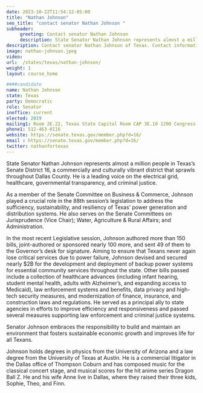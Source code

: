 ```yaml
---
date: 2023-10-22T11:54:12-05:00
title: "Nathan Johnson"
seo_title: "contact senator Nathan Johnson "
subheader:
     greeting: Contact senator Nathan Johnson
     description: State Senator Nathan Johnson represents almost a million people in Texas’s Senate District 16, a commercially and culturally vibrant district that sprawls throughout Dallas County. He is a leading voice on the electrical grid, healthcare, governmental transparency, and criminal justice.
description: Contact senator Nathan Johnson of Texas. Contact information for Nathan Johnson includes email address, phone number, and mailing address.
image: nathan-johnson.jpeg
video:
url:  /states/texas/nathan-johnson/
weight: 1
layout: course_home

####candidate
name: Nathan Johnson
state: Texas
party: Democratic
role: Senator
inoffice: current
elected: 2019
mailing1: Room 2E.22, Texas State Capitol Room CAP 3E.10 1200 Congress Ave Austin, TX 78711-2068
phone1: 512-463-0116
website: https://senate.texas.gov/member.php?d=16/
email : https://senate.texas.gov/member.php?d=16/
twitter: nathanfortexas
---
```


State Senator Nathan Johnson represents almost a million people in Texas’s Senate District 16, a commercially and culturally vibrant district that sprawls throughout Dallas County. He is a leading voice on the electrical grid, healthcare, governmental transparency, and criminal justice.

As a member of the Senate Committee on Business & Commerce, Johnson played a crucial role in the 88th session’s legislation to address the sufficiency, sustainability, and resiliency of Texas’ power generation and distribution systems. He also serves on the Senate Committees on Jurisprudence (Vice Chair); Water, Agriculture & Rural Affairs; and Administration.

In the most recent Legislative session, Johnson authored more than 150 bills, joint-authored or sponsored nearly 100 more, and sent 49 of them to the Governor’s desk for signature. Aiming to ensure that Texans never again lose critical services due to power failure, Johnson devised and secured nearly $2B for the development and deployment of backup power systems for essential community services throughout the state. Other bills passed include a collection of healthcare advances (including infant hearing, student mental health, adults with Alzheimer’s, and expanding access to Medicaid), law enforcement systems and benefits, data privacy and high-tech security measures, and modernization of finance, insurance, and construction laws and regulations. He served as a principal ally to state agencies in efforts to improve efficiency and responsiveness and passed several measures supporting law enforcement and criminal justice systems.

Senator Johnson embraces the responsibility to build and maintain an environment that fosters sustainable economic growth and improves life for all Texans.

Johnson holds degrees in physics from the University of Arizona and a law degree from the University of Texas at Austin. He is a commercial litigator in the Dallas office of Thompson Coburn and has composed music for the classical concert stage, and musical scores for the hit anime series Dragon Ball Z. He and his wife Anne live in Dallas, where they raised their three kids, Sophie, Theo, and Finn.
